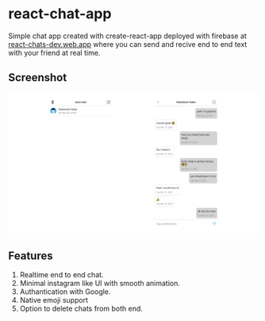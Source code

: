 # react-chat-app
Simple chat app created with create-react-app deployed with firebase at [react-chats-dev.web.app](https://react-cahts-dev.web.app) where you can send and recive end to end text with your friend at real time. 

## Screenshot

![screenshot](screenshot.png)

## Features 
1. Realtime end to end chat.
2. Minimal instagram like UI with smooth animation.
3. Authantication with Google.
4. Native emoji support
5. Option to delete chats from both end.
